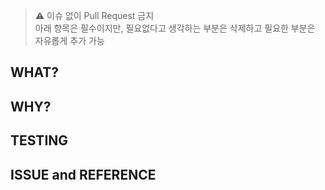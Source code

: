 > ⚠️ 이슈 없이 Pull Request 금지  
> 아래 항목은 필수이지만, 필요없다고 생각하는 부분은 삭제하고 필요한 부분은 자유롭게 추가 가능

## **WHAT?**

## **WHY?**

## **TESTING**

## ISSUE and REFERENCE

